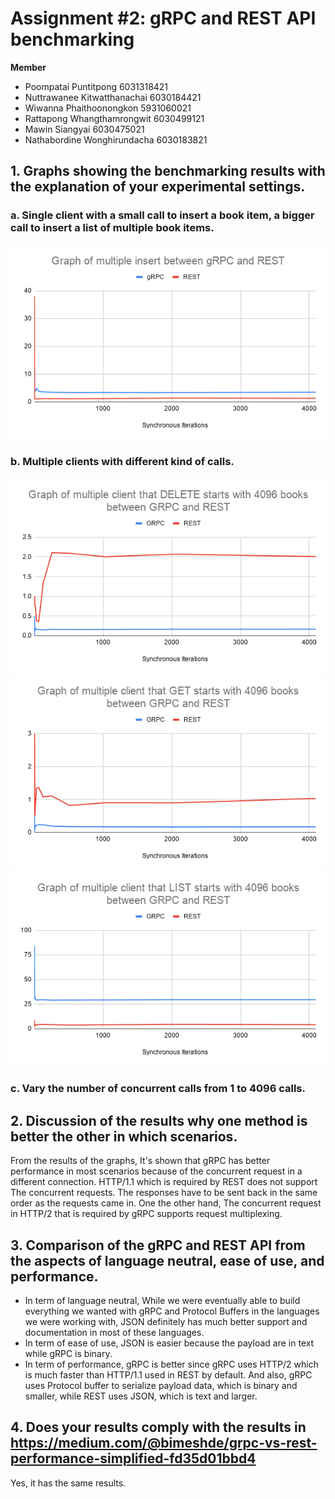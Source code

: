 # Assignment #2: gRPC and REST API benchmarking

**Member**
* Poompatai Puntitpong 		      6031318421
* Nuttrawanee Kitwatthanachai 	6030184421
* Wiwanna Phaithoonongkon 	    5931060021
* Rattapong Whangthamrongwit 	  6030499121
* Mawin Siangyai 			          6030475021
* Nathabordine Wonghirundacha 	6030183821

## 1. Graphs showing the benchmarking results with the explanation of your experimental settings. 
### a. 	Single client with a small call to insert a book item, a bigger call to insert a list of multiple book items. 
![GitHub Logo](/a_insert.png)
### b. 	Multiple clients with different kind of calls.
![GitHub Logo](/DELETE.png)
![GitHub Logo](/GET.png)
![GitHub Logo](/LIST.png)
### c. 	Vary the number of concurrent calls from 1 to 4096 calls.
## 2. Discussion of the results why one method is better the other in which scenarios. 
 From the results of the graphs, It's shown that gRPC has better performance in most scenarios because of the concurrent request in a different connection. HTTP/1.1 which is required by REST does not support The concurrent requests. The responses have to be sent back in the same order as the requests came in. One the other hand, The concurrent request in HTTP/2 that is required by gRPC supports request multiplexing.

## 3. Comparison of the gRPC and REST API from the aspects of language neutral, ease of use, and performance.
  * In term of language neutral, While we were eventually able to build everything we wanted with gRPC and Protocol Buffers in the languages we were working with, JSON definitely has much better support and documentation in most of these languages. 
  * In term of ease of use, JSON is easier because the payload are in text while gRPC is binary.
  * In term of performance, gRPC is better since gRPC uses HTTP/2 which is much faster than HTTP/1.1 used in REST by default. And also, gRPC uses Protocol buffer to serialize payload data, which is binary and smaller, while REST uses JSON, which is text and larger.

## 4. Does your results comply with the results in https://medium.com/@bimeshde/grpc-vs-rest-performance-simplified-fd35d01bbd4
  Yes, it has the same results.

